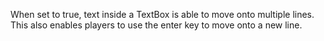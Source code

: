 When set to true, text inside a TextBox is able to move onto multiple lines. This also enables players to use the enter key to move onto a new line.